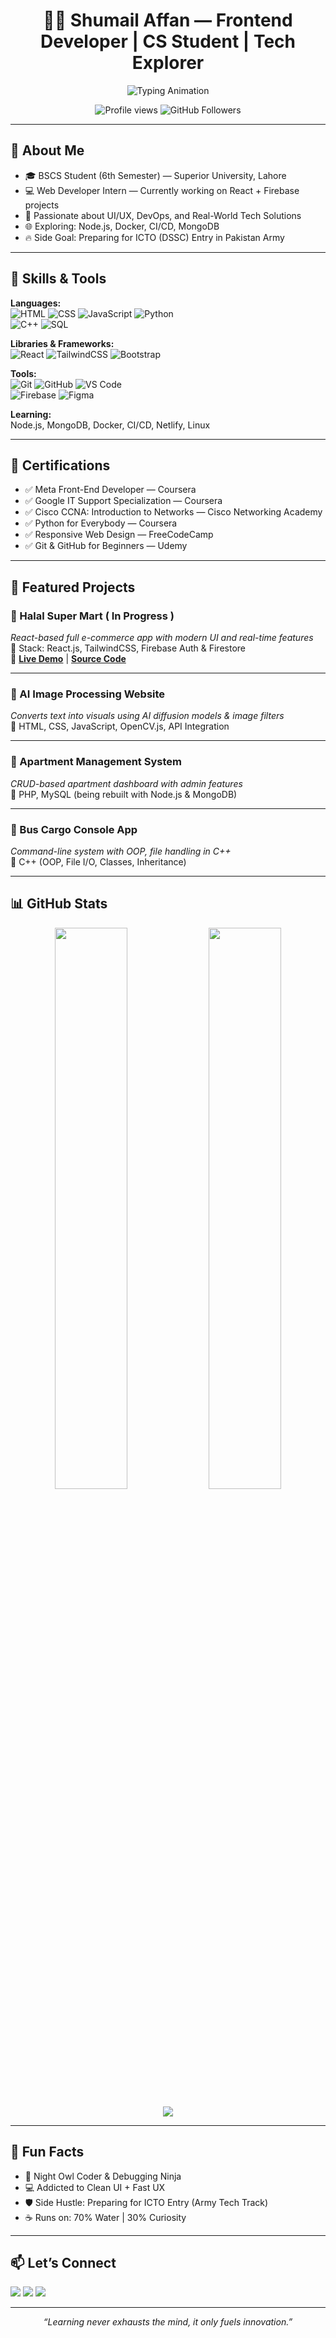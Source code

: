 <!-- README.md -->

<h1 align="center">👨‍💻 Shumail Affan — Frontend Developer | CS Student | Tech Explorer</h1>

<p align="center">
  <img src="https://readme-typing-svg.demolab.com?font=Fira+Code&pause=1000&color=F97316&width=480&lines=Hi+There!+👋;I'm+a+CS+Student+%26+Frontend+Dev;I+Love+Modern+UI%2FUX+Designs;Exploring+Backend+%7C+Cloud+%7C+DevOps;Let%E2%80%99s+Build+Something+Amazing+🚀" alt="Typing Animation" />
</p>

<p align="center">
  <img src="https://komarev.com/ghpvc/?username=shumail-affan&style=flat-square&color=F97316" alt="Profile views" />
  <img src="https://img.shields.io/github/followers/shumail-affan?label=Followers&style=flat-square&color=F97316" alt="GitHub Followers" />
</p>

---

## 🌟 About Me

- 🎓 BSCS Student (6th Semester) — Superior University, Lahore  
- 💻 Web Developer Intern — Currently working on React + Firebase projects  
- 🎯 Passionate about UI/UX, DevOps, and Real-World Tech Solutions  
- 🌐 Exploring: Node.js, Docker, CI/CD, MongoDB  
- 🔥 Side Goal: Preparing for ICTO (DSSC) Entry in Pakistan Army

---

## 🧠 Skills & Tools

**Languages:**  
![HTML](https://img.shields.io/badge/HTML-E44D26?style=flat-square&logo=html5&logoColor=white) 
![CSS](https://img.shields.io/badge/CSS-1572B6?style=flat-square&logo=css3&logoColor=white) 
![JavaScript](https://img.shields.io/badge/JS-F7DF1E?style=flat-square&logo=javascript&logoColor=black)
![Python](https://img.shields.io/badge/Python-3776AB?style=flat-square&logo=python&logoColor=white)  
![C++](https://img.shields.io/badge/C++-00599C?style=flat-square&logo=c%2B%2B&logoColor=white) 
![SQL](https://img.shields.io/badge/SQL-4479A1?style=flat-square&logo=mysql&logoColor=white)

**Libraries & Frameworks:**  
![React](https://img.shields.io/badge/React-61DAFB?style=flat-square&logo=react&logoColor=black) 
![TailwindCSS](https://img.shields.io/badge/Tailwind-38B2AC?style=flat-square&logo=tailwind-css&logoColor=white)
![Bootstrap](https://img.shields.io/badge/Bootstrap-563D7C?style=flat-square&logo=bootstrap&logoColor=white)

**Tools:**  
![Git](https://img.shields.io/badge/Git-F05032?style=flat-square&logo=git&logoColor=white) 
![GitHub](https://img.shields.io/badge/GitHub-181717?style=flat-square&logo=github&logoColor=white)
![VS Code](https://img.shields.io/badge/VSCode-007ACC?style=flat-square&logo=visual-studio-code&logoColor=white)  
![Firebase](https://img.shields.io/badge/Firebase-FFCA28?style=flat-square&logo=firebase&logoColor=black)
![Figma](https://img.shields.io/badge/Figma-F24E1E?style=flat-square&logo=figma&logoColor=white)

**Learning:**  
Node.js, MongoDB, Docker, CI/CD, Netlify, Linux

---

## 🏅 Certifications

- ✅ Meta Front-End Developer — Coursera  
- ✅ Google IT Support Specialization — Coursera  
- ✅ Cisco CCNA: Introduction to Networks — Cisco Networking Academy  
- ✅ Python for Everybody — Coursera  
- ✅ Responsive Web Design — FreeCodeCamp  
- ✅ Git & GitHub for Beginners — Udemy  

---

## 📁 Featured Projects

### 🚀 Halal Super Mart   ( In Progress )
_React-based full e-commerce app with modern UI and real-time features_  
🧰 Stack: React.js, TailwindCSS, Firebase Auth & Firestore  
🔗 **[Live Demo](#)** | **[Source Code](#)**

---

### 🧠 AI Image Processing Website  
_Converts text into visuals using AI diffusion models & image filters_  
🧰 HTML, CSS, JavaScript, OpenCV.js, API Integration  

---

### 🏢 Apartment Management System  
_CRUD-based apartment dashboard with admin features_  
🧰 PHP, MySQL (being rebuilt with Node.js & MongoDB)

---

### 🚌 Bus Cargo Console App  
_Command-line system with OOP, file handling in C++_  
🧰 C++ (OOP, File I/O, Classes, Inheritance)

---

## 📊 GitHub Stats

<p align="center">
  <img src="https://github-readme-stats.vercel.app/api?username=shumail-affan&show_icons=true&theme=radical&border_radius=8" width="48%"/>
  <img src="https://github-readme-streak-stats.herokuapp.com?user=shumail-affan&theme=radical&border_radius=8" width="48%"/>
</p>

<p align="center">
  <img src="https://github-readme-activity-graph.vercel.app/graph?username=shumail-affan&theme=react-dark&bg_color=1A1B27&color=F97316&line=ffffff&point=F97316&area=true" />
</p>

---

## 🧩 Fun Facts

- 🦉 Night Owl Coder & Debugging Ninja  
- 💻 Addicted to Clean UI + Fast UX  
- 🛡️ Side Hustle: Preparing for ICTO Entry (Army Tech Track)  
- ☕ Runs on: 70% Water | 30% Curiosity

---

## 📫 Let’s Connect

<p align="left">
  <a href="https://linkedin.com/in/shumail-affan" target="_blank"><img src="https://img.shields.io/badge/LinkedIn-F97316?style=for-the-badge&logo=linkedin&logoColor=white" /></a>
  <a href="mailto:shumailaffan5@gmail.com"><img src="https://img.shields.io/badge/Gmail-F97316?style=for-the-badge&logo=gmail&logoColor=white" /></a>
  <a href="https://github.com/shumail-affan"><img src="https://img.shields.io/badge/GitHub-F97316?style=for-the-badge&logo=github&logoColor=white" /></a>
</p>

---

<p align="center">
  <i>“Learning never exhausts the mind, it only fuels innovation.”</i>
</p>
